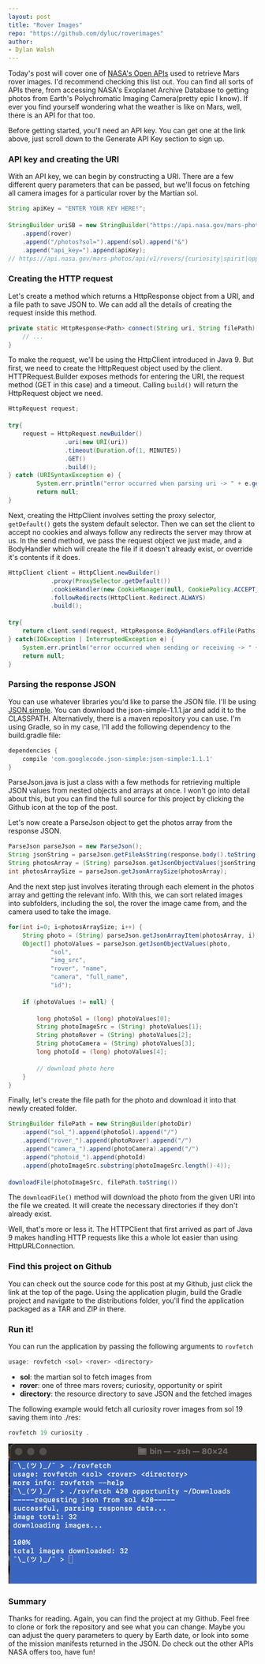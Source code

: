 ```yaml
---
layout: post
title: "Rover Images"
repo: "https://github.com/dyluc/roverimages"
author:
- Dylan Walsh
---
```


Today's post will cover one of [NASA's Open APIs](https://api.nasa.gov) used to retrieve Mars rover images. I'd recommend checking this list out. You can find all sorts of APIs there, from accessing NASA's Exoplanet Archive Database to getting photos from Earth's Polychromatic Imaging Camera(pretty epic I know). If ever you find yourself wondering what the weather is like on Mars, well, there is an API for that too.

Before getting started, you'll need an API key. You can get one at the link above, just scroll down to the Generate API Key section to sign up.

### API key and creating the URI
With an API key, we can begin by constructing a URI. There are a few different query parameters that can be passed, but we'll focus on fetching all camera images for a particular rover by the Martian sol.

```java
String apiKey = "ENTER YOUR KEY HERE!";

StringBuilder uriSB = new StringBuilder("https://api.nasa.gov/mars-photos/api/v1/rovers/")
    .append(rover)
    .append("/photos?sol=").append(sol).append("&")
    .append("api_key=").append(apiKey);
// https://api.nasa.gov/mars-photos/api/v1/rovers/{curiosity|spirit|opportunity}/photos?sol={sol}&api_key={your key}
```

### Creating the HTTP request
Let's create a method which returns a HttpResponse object from a URI, and a file path to save JSON to. We can add all the details of creating the request inside this method.


```java
private static HttpResponse<Path> connect(String uri, String filePath) {
    // ...
}
```

To make the request, we'll be using the HttpClient introduced in Java 9. But first, we need to create the HttpRequest object used by the client. HTTPRequest.Builder exposes methods for entering the URI, the request method (GET in this case) and a timeout. Calling `build()` will return the HttpRequest object we need.

```java
HttpRequest request;

try{
    request = HttpRequest.newBuilder()
                .uri(new URI(uri))
                .timeout(Duration.of(1, MINUTES))
                .GET()
                .build();
} catch (URISyntaxException e) {
        System.err.println("error occurred when parsing uri -> " + e.getLocalizedMessage());
        return null;
}
```

Next, creating the HttpClient involves setting the proxy selector, `getDefault()` gets the system default selector. Then we can set the client to accept no cookies and always follow any redirects the server may throw at us. In the send method, we pass the request object we just made, and a BodyHandler which will create the file if it doesn't already exist, or override it's contents if it does.

```java
HttpClient client = HttpClient.newBuilder()
            .proxy(ProxySelector.getDefault())
            .cookieHandler(new CookieManager(null, CookiePolicy.ACCEPT_NONE))
            .followRedirects(HttpClient.Redirect.ALWAYS)
            .build();
            
try{
    return client.send(request, HttpResponse.BodyHandlers.ofFile(Paths.get(filePath), CREATE, WRITE, TRUNCATE_EXISTING));
} catch(IOException | InterruptedException e) {
    System.err.println("error occurred when sending or receiving -> " + e.getLocalizedMessage());
    return null;
}
```

### Parsing the response JSON

You can use whatever libraries you'd like to parse the JSON file. I'll be using [JSON.simple](https://code.google.com/archive/p/json-simple/). You can download the json-simple-1.1.1.jar and add it to the CLASSPATH. Alternatively, there is a maven repository you can use. I'm using Gradle, so in my case, I'll add the following dependency to the build.gradle file:

```groovy
dependencies {
    compile 'com.googlecode.json-simple:json-simple:1.1.1'
}
```

ParseJson.java is just a class with a few methods for retrieving multiple JSON values from nested objects and arrays at once. I won't go into detail about this, but you can find the full source for this project by clicking the Github icon at the top of the post.

Let's now create a ParseJson object to get the photos array from the response JSON.

```java
ParseJson parseJson = new ParseJson();
String jsonString = parseJson.getFileAsString(response.body().toString());
String photosArray = (String) parseJson.getJsonObjectValues(jsonString,"photos")[0];
int photosArraySize = parseJson.getJsonArraySize(photosArray);
```

And the next step just involves iterating through each element in the photos array and getting the relevant info. With this, we can sort related images into subfolders, including the sol, the rover the image came from, and the camera used to take the image.

```java
for(int i=0; i<photosArraySize; i++) {
    String photo = (String) parseJson.getJsonArrayItem(photosArray, i);
    Object[] photoValues = parseJson.getJsonObjectValues(photo,
            "sol",
            "img_src",
            "rover", "name",
            "camera", "full_name",
            "id");

    if (photoValues != null) {

        long photoSol = (long) photoValues[0];
        String photoImageSrc = (String) photoValues[1];
        String photoRover = (String) photoValues[2];
        String photoCamera = (String) photoValues[3];
        long photoId = (long) photoValues[4];
        
        // download photo here
    }
}
```

Finally, let's create the file path for the photo and download it into that newly created folder.

```java
StringBuilder filePath = new StringBuilder(photoDir)
    .append("sol_").append(photoSol).append("/")
    .append("rover_").append(photoRover).append("/")
    .append("camera_").append(photoCamera).append("/")
    .append("photoid_").append(photoId)
    .append(photoImageSrc.substring(photoImageSrc.length()-4));

downloadFile(photoImageSrc, filePath.toString())
```


The `downloadFile()` method will download the photo from the given URI into the file we created. It will create the necessary directories if they don't already exist.

Well, that's more or less it. The HTTPClient that first arrived as part of Java 9 makes handling HTTP requests like this a whole lot easier than using HttpURLConnection.

### Find this project on Github

You can check out the source code for this post at my Github, just click the link at the top of the page. Using the application plugin, build the Gradle project and navigate to the distributions folder, you'll find the application packaged as a TAR and ZIP in there.

### Run it!
You can run the application by passing the following arguments to `rovfetch`

```java
usage: rovfetch <sol> <rover> <directory>
```

- **sol**: the martian sol to fetch images from
- **rover**: one of three mars rovers; curiosity, opportunity or spirit
- **directory**: the resource directory to save JSON and the fetched images

The following example would fetch all curiosity rover images from sol 19 saving them into ./res:

```java
rovfetch 19 curiosity .
```

![command](/assets/rover-images/command.png)

### Summary
Thanks for reading. Again, you can find the project at my Github. Feel free to clone or fork the repository and see what you can change. Maybe you can adjust the query parameters to query by Earth date, or look into some of the mission manifests returned in the JSON. Do check out the other APIs NASA offers too, have fun!

